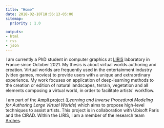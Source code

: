 ```yaml
---
title: "Home"
date: 2018-02-10T18:56:13-05:00
sitemap:
  priority : 1.0

outputs:
- html
- rss
- json
---
```

I am currently a PhD student in computer graphics at [LIRIS](https://liris.cnrs.fr/) laboratory in France since October 2021. My thesis is about virtual worlds authoring and creation. Virtual worlds are frequently used in the entertainment industry (video games, movies) to provide users with a unique and extraordinary experience. My work focuses on application of deep-learning methods to the creation or edition of natural landscapes, terrain, vegetation and all elements composing a virtual world, in order to facilitate artists' workflow. 

I am part of the [Ampli project](https://projet.liris.cnrs.fr/ampli/posts/) (*Learning and Inverse Procedural Modeling for Authoring Large Virtual Worlds*) which aims to propose high-level techniques to assist artists. This project is in collaboration with Ubisoft Paris and the CIRAD. 
Within the LIRIS, I am a member of the research team [Arches](https://arches.liris.cnrs.fr/).
